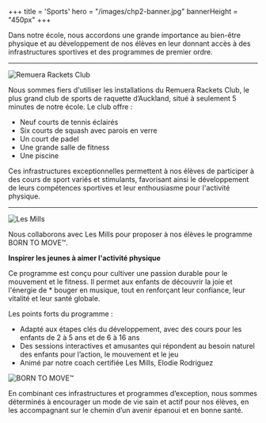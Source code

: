+++
title = 'Sports'
hero = "/images/chp2-banner.jpg"
bannerHeight = "450px"
+++

Dans notre école, nous accordons une grande importance au bien-être physique et au développement de nos élèves en leur donnant accès à des infrastructures sportives et des programmes de premier ordre.

----

![Remuera Rackets Club](/images/remuera-rackets-club-logo.png "Remuera Rackets Club")

Nous sommes fiers d'utiliser les installations du Remuera Rackets Club, le plus grand club de sports de raquette d’Auckland, situé à seulement 5 minutes de notre école. Le club offre :

* Neuf courts de tennis éclairés
* Six courts de squash avec parois en verre
* Un court de padel
* Une grande salle de fitness
* Une piscine

Ces infrastructures exceptionnelles permettent à nos élèves de participer à des cours de sport variés et stimulants, favorisant ainsi le développement de leurs compétences sportives et leur enthousiasme pour l'activité physique.

----

![Les Mills](/images/les-mills-logo.png "Les Mills")

Nous collaborons avec Les Mills pour proposer à nos élèves le programme BORN TO MOVE™.

**Inspirer les jeunes à aimer l'activité physique**

Ce programme est conçu pour cultiver une passion durable pour le mouvement et le fitness. Il permet aux enfants de découvrir la joie et l'énergie de * bouger en musique, tout en renforçant leur confiance, leur vitalité et leur santé globale.

Les points forts du programme :

* Adapté aux étapes clés du développement, avec des cours pour les enfants de 2 à 5 ans et de 6 à 16 ans
* Des sessions interactives et amusantes qui répondent au besoin naturel des enfants pour l’action, le mouvement et le jeu
* Animé par notre coach certifiée Les Mills, Elodie Rodriguez

![BORN TO MOVE™](/images/born-to-move-logo.png "BORN TO MOVE™")

En combinant ces infrastructures et programmes d’exception, nous sommes déterminés à encourager un mode de vie sain et actif pour nos élèves, en les accompagnant sur le chemin d’un avenir épanoui et en bonne santé.


